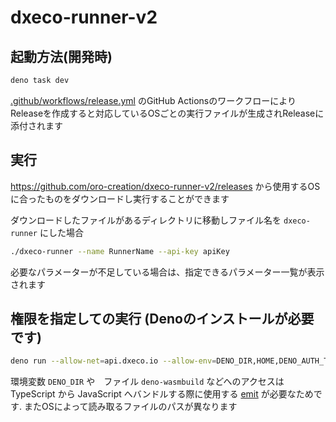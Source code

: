 # dxeco-runner-v2

## 起動方法(開発時)

```sh
deno task dev
```

[.github/workflows/release.yml](.github/workflows/release.yml) のGitHub
ActionsのワークフローによりReleaseを作成すると対応しているOSごとの実行ファイルが生成されReleaseに添付されます

## 実行

https://github.com/oro-creation/dxeco-runner-v2/releases
から使用するOSに合ったものをダウンロードし実行することができます

ダウンロードしたファイルがあるディレクトリに移動しファイル名を `dxeco-runner`
にした場合

```sh
./dxeco-runner --name RunnerName --api-key apiKey
```

必要なパラメーターが不足している場合は、指定できるパラメーター一覧が表示されます

## 権限を指定しての実行 (Denoのインストールが必要です)

```sh
deno run --allow-net=api.dxeco.io --allow-env=DENO_DIR,HOME,DENO_AUTH_TOKENS --allow-read=/Users/narumi/Library/Caches/deno,'/Users/narumi/Library/Application Support/deno-wasmbuild' https://raw.githubusercontent.com/oro-creation/dxeco-runner-v2/main/cli.ts --name RunnerName --api-key apiKey
```

環境変数 `DENO_DIR` や　ファイル `deno-wasmbuild` などへのアクセスは TypeScript
から JavaScript へバンドルする際に使用する
[emit](https://github.com/denoland/deno_emit) が必要なためです.
またOSによって読み取るファイルのパスが異なります
